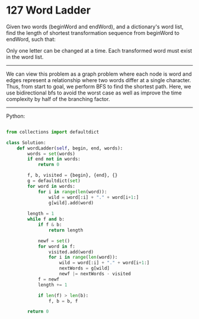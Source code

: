 # 127 Word Ladder

Given two words (beginWord and endWord), and a dictionary's word list, find the
length of shortest transformation sequence from beginWord to endWord, such
that:

Only one letter can be changed at a time.
Each transformed word must exist in the word list.

---

We can view this problem as a graph problem where each node is word and edges
represent a relationship where two words differ at a single character. Thus,
from start to goal, we perform BFS to find the shortest path. Here, we use
bidirectional bfs to avoid the worst case as well as improve the time
complexity by half of the branching factor.

---

Python:

```python

from collections import defaultdict

class Solution:
    def wordLadder(self, begin, end, words):
        words = set(words)
        if end not in words:
            return 0

        f, b, visited = {begin}, {end}, {}
        g = defaultdict(set)
        for word in words:
            for i in range(len(word)):
                wild = word[:i] + "." + word[i+1:]
                g[wild].add(word)
        
        length = 1
        while f and b:
            if f & b:
                return length

            newf = set()
            for word in f:
                visited.add(word)
                for i in range(len(word)):
                    wild = word[:i] + "." + word[i+1:]
                    nextWords = g[wild]
                    newf |= nextWords - visited
            f = newf
            length += 1

            if len(f) > len(b):
                f, b = b, f

        return 0
```
